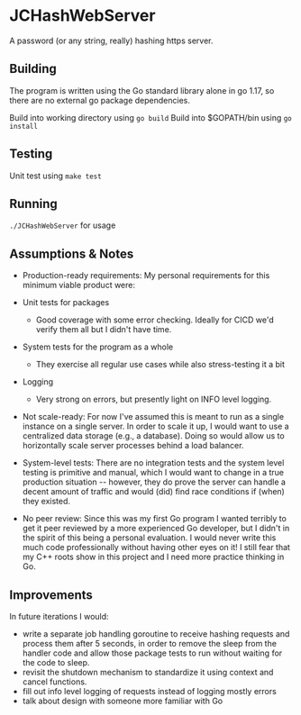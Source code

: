 # JCHashWebServer
A password (or any string, really) hashing https server.

## Building
The program is written using the Go standard library alone in go 1.17, so there are no external go package dependencies.

Build into working directory using `go build`
Build into $GOPATH/bin using `go install`

## Testing
Unit test using `make test`

## Running
`./JCHashWebServer` for usage

## Assumptions & Notes
- Production-ready requirements:
My personal requirements for this minimum viable product were:
- Unit tests for packages
  - Good coverage with some error checking. Ideally for CICD we'd verify them all but I didn't have time.
- System tests for the program as a whole
  - They exercise all regular use cases while also stress-testing it a bit
- Logging
  - Very strong on errors, but presently light on INFO level logging.

- Not scale-ready:
For now I've assumed this is meant to run as a single instance on a single server.
In order to scale it up, I would want to use a centralized data storage (e.g., a database).
Doing so would allow us to horizontally scale server processes behind a load balancer.

- System-level tests:
There are no integration tests and the system level testing is primitive and manual, which I
would want to change in a true production situation -- however, they do prove the server can
handle a decent amount of traffic and would (did) find race conditions if (when) they existed.

- No peer review:
Since this was my first Go program I wanted terribly to get it peer reviewed by a more
experienced Go developer, but I didn't in the spirit of this being a personal evaluation.
I would never write this much code professionally without having other eyes on it! I still
fear that my C++ roots show in this project and I need more practice thinking in Go.

## Improvements
In future iterations I would:
- write a separate job handling goroutine to receive hashing requests
and process them after 5 seconds, in order to remove the sleep from the handler code and
allow those package tests to run without waiting for the code to sleep.
- revisit the shutdown mechanism to standardize it using context and cancel functions.
- fill out info level logging of requests instead of logging mostly errors
- talk about design with someone more familiar with Go

